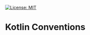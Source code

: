 [![License: MIT](https://img.shields.io/badge/License-MIT-yellow.svg)](https://opensource.org/licenses/MIT)

# Kotlin Conventions
